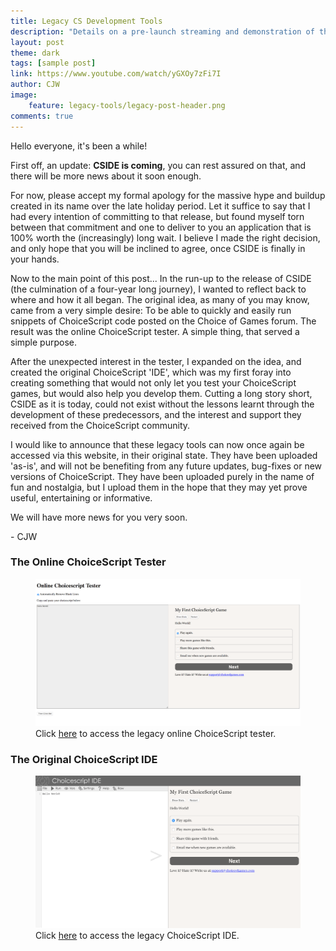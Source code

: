 ```yaml
---
title: Legacy CS Development Tools
description: "Details on a pre-launch streaming and demonstration of the ChoiceScript IDE"
layout: post
theme: dark
tags: [sample post]
link: https://www.youtube.com/watch/yGXOy7zFi7I
author: CJW
image:
    feature: legacy-tools/legacy-post-header.png
comments: true
---
```


Hello everyone, it's been a while!

First off, an update: **CSIDE is coming**, you can rest assured on that, and there will be more news about it soon enough.

For now, please accept my formal apology for the massive hype and buildup created in its name over the late holiday period. Let it suffice to say that I had every intention of committing to that release, but found myself torn between that commitment and one to deliver to you an application that is 100% worth the (increasingly) long wait. I believe I made the right decision, and only hope that you will be inclined to agree, once CSIDE is finally in your hands.

Now to the main point of this post... <!-- more --> In the run-up to the release of CSIDE (the culmination of a four-year long journey), I wanted to reflect back to where and how it all began. The original idea, as many of you may know, came from a very simple desire: To be able to quickly and easily run snippets of ChoiceScript code posted on the Choice of Games forum. The result was the online ChoiceScript tester. A simple thing, that served a simple purpose.

After the unexpected interest in the tester, I expanded on the idea, and created the original ChoiceScript 'IDE', which was my first foray into creating something that would not only let you test your ChoiceScript games, but would also help you develop them. Cutting a long story short, CSIDE as it is today, could not exist without the lessons learnt through the development of these predecessors, and the interest and support they received from the ChoiceScript community.

I would like to announce that these legacy tools can now once again be accessed via this website, in their original state. They have been uploaded 'as-is', and will not be benefiting from any future updates, bug-fixes or new versions of ChoiceScript. They have been uploaded purely in the name of fun and nostalgia, but I upload them in the hope that they may yet prove useful, entertaining or informative.

We will have more news for you very soon.

\- CJW


### The Online ChoiceScript Tester

<figure>
	<a href="/images/legacy-tools/cs-tester-hello-world.png"><img src="/images/legacy-tools/cs-tester-hello-world.png" alt="Screenshot of original online ChoiceScript tester"></a>
	<figcaption>Click <a href="https://choicescriptide.github.io/legacy/cs-tester/mygame/input.html" title="Online ChoiceScript tester">here</a> to access the legacy online ChoiceScript tester.</figcaption>
</figure>

### The Original ChoiceScript IDE

<figure>
	<a href="/images/legacy-tools/original-ide-hello-world.png"><img src="/images/legacy-tools/original-ide-hello-world.png" alt="Screenshot of original integrated development environment"></a>
	<figcaption>Click <a href="https://choicescriptide.github.io/legacy/ide/main.html" title="Online ChoiceScript tester">here</a> to access the legacy ChoiceScript IDE.</figcaption>
</figure>
